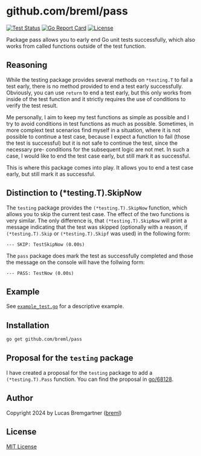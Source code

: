 # github.com/breml/pass

[![Test Status](https://github.com/breml/pass/workflows/Main/badge.svg)](https://github.com/breml/pass/actions?query=workflow%3AMain)
 [![Go Report Card](https://goreportcard.com/badge/github.com/breml/pass)](https://goreportcard.com/report/github.com/breml/pass) [![License](https://img.shields.io/badge/license-MIT-blue.svg)](LICENSE)

Package pass allows you to early end Go unit tests successfully, which also
works from called functions outside of the test function.

## Reasoning

While the testing package provides several methods on `*testing.T` to fail a
test early, there is no method provided to end a test early successfully.
Obviously, you can use `return` to end a test early, but this only works from
inside of the test function and it strictly requires the use of conditions to
verify the test result.

Me personally, I aim to keep my test functions as simple as possible and I try
to avoid conditions in test functions as much as possible. Sometimes, in more
complext test scenarios find myself in a situation, where it is not possible to
continue a test case, because I expect a function to fail (those the test is
successful) but it is not safe to continue the test, since the necessary pre-
conditions for the subsequent logic are not met. In such a case, I would like
to end the test case early, but still mark it as successful.

This is where this package comes into play. It allows you to end a test case
early, but still mark it as successful.

## Distinction to (*testing.T).SkipNow

The `testing` package provides the `(*testing.T).SkipNow` function, which allows
you to skip the current test case. The effect of the two functions is very
similar. The only difference is, that `(*testing.T).SkipNow` will print a message
indicating that the test was skipped (optionally with a reason, if
`(*testing.T).Skip` or `(*testing.T).Skipf` was used) in the following form:

```none
--- SKIP: TestSkipNow (0.00s)
```

The `pass` package does mark the test as successfully completed and those the
message on the console will have the follwing form:

```none
--- PASS: TestNow (0.00s)
```

## Example

See [`example_test.go`](example_test.go) for a descriptive example.

## Installation

```bash
go get github.com/breml/pass
```

## Proposal for the `testing` package

I have created a proposal for the `testing` package to add a `(*testing.T).Pass`
function. You can find the proposal in [go/68128](https://github.com/golang/go/issues/68128).

## Author

Copyright 2024 by Lucas Bremgartner ([breml](https://github.com/breml))

## License

[MIT License](LICENSE)
